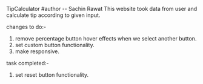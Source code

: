 TipCalculator
#author -- Sachin Rawat 
This website took data from user and calculate tip according to given input.

changes to do:-

1. remove percentage button hover effects when we select another button. 
2. set custom button functionality. 
3. make responsive.

task completed:-

1. set reset button functionality.